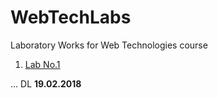 # WebTechLabs

Laboratory Works for Web Technologies course

1. [Lab No.1](https://github.com/skidne/WebTechLabs/tree/master/lab%231)

... DL **19.02.2018**

